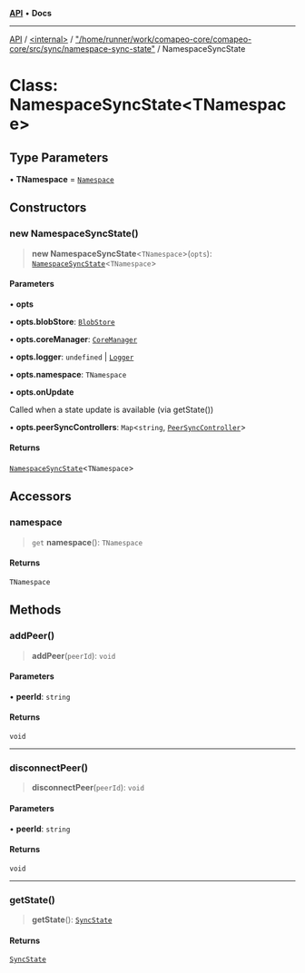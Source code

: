 [**API**](../../../../README.md) • **Docs**

***

[API](../../../../README.md) / [\<internal\>](../../../README.md) / ["/home/runner/work/comapeo-core/comapeo-core/src/sync/namespace-sync-state"](../README.md) / NamespaceSyncState

# Class: NamespaceSyncState\<TNamespace\>

## Type Parameters

• **TNamespace** = [`Namespace`](../../../type-aliases/Namespace.md)

## Constructors

### new NamespaceSyncState()

> **new NamespaceSyncState**\<`TNamespace`\>(`opts`): [`NamespaceSyncState`](NamespaceSyncState.md)\<`TNamespace`\>

#### Parameters

• **opts**

• **opts.blobStore**: [`BlobStore`](../../../classes/BlobStore.md)

• **opts.coreManager**: [`CoreManager`](../../../classes/CoreManager.md)

• **opts.logger**: `undefined` \| [`Logger`](../../../classes/Logger.md)

• **opts.namespace**: `TNamespace`

• **opts.onUpdate**

Called when a state update is available (via getState())

• **opts.peerSyncControllers**: `Map`\<`string`, [`PeerSyncController`](../../../classes/PeerSyncController.md)\>

#### Returns

[`NamespaceSyncState`](NamespaceSyncState.md)\<`TNamespace`\>

## Accessors

### namespace

> `get` **namespace**(): `TNamespace`

#### Returns

`TNamespace`

## Methods

### addPeer()

> **addPeer**(`peerId`): `void`

#### Parameters

• **peerId**: `string`

#### Returns

`void`

***

### disconnectPeer()

> **disconnectPeer**(`peerId`): `void`

#### Parameters

• **peerId**: `string`

#### Returns

`void`

***

### getState()

> **getState**(): [`SyncState`](../type-aliases/SyncState.md)

#### Returns

[`SyncState`](../type-aliases/SyncState.md)
